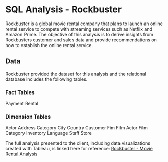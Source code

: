 # SQL Analysis - Rockbuster

Rockbuster is a global movie rental company that plans to launch an online rental service to compete with streaming services such as Netflix and Amazon Prime. The objective of this analysis is to derive insights from Rockbusters customer and sales data and provide recommendations on how to establish the online rental service. 

## Data

Rockbuster provided the dataset for this analysis and the relational database includes the following tables. 

### Fact Tables
Payment
Rental

### Dimension Tables
Actor
Address
Category
City
Country
Customer
Fim
Film Actor
Film Category
Inventory
Language
Staff
Store

The full analysis presented to the client, including data visualizations created with Tableau, is linked here for reference: 
[Rockbuster - Movie Rental Analysis](https://coach-courses-us.s3.amazonaws.com/exercises/1054/58373/936dfd87c3f07e236518dd6fdf4f248b/Task-3.10_-Final.pdf)


